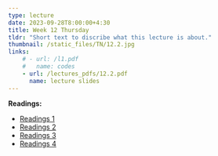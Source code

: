 ```yaml
---
type: lecture
date: 2023-09-28T8:00:00+4:30
title: Week 12 Thursday
tldr: "Short text to discribe what this lecture is about."
thumbnail: /static_files/TN/12.2.jpg
links: 
    # - url: /l1.pdf
    #   name: codes
    - url: /lectures_pdfs/12.2.pdf
      name: lecture slides
---
```

**Readings:**
- [Readings 1](/readings_pdfs/week2/TH/r1.pdf)
- [Readings 2](/readings_pdfs/week2/TH/r2.pdf)
- [Readings 3](/readings_pdfs/week2/TH/r3.pdf)
- [Readings 4](/readings_pdfs/week2/TH/r4.pdf)



